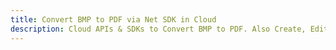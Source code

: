 ---title: Convert BMP to PDF via Net SDK in Clouddescription: Cloud APIs & SDKs to Convert BMP to PDF. Also Create, Edit & Render Microsoft Word & OpenOffice documents in the Cloud.---